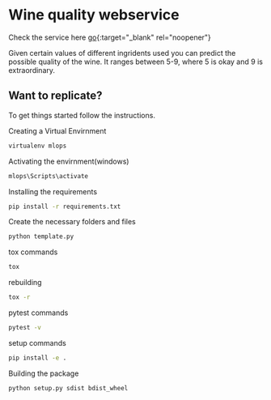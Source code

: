# Wine quality webservice
Check the service here
[go](https://firast-app.herokuapp.com/){:target="_blank" rel="noopener"}

Given certain values of different ingridents used you can predict the possible quality of the wine.
It ranges between 5-9, where 5 is okay and 9 is extraordinary.
## Want to replicate?
To get things started follow the instructions.

Creating a Virtual Envirnment
```bash
virtualenv mlops
```
Activating the envirnment(windows)
```bash
mlops\Scripts\activate
```
Installing the requirements

```bash
pip install -r requirements.txt
```

Create the necessary folders and files

```bash
python template.py
```

tox commands
```bash
tox
```
rebuilding
```bash
tox -r
```

pytest commands
```bash
pytest -v
```
setup commands
```bash
pip install -e .
```
Building the package
```bash
python setup.py sdist bdist_wheel
```
